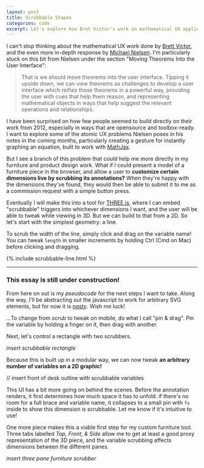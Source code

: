 ```yaml
---
layout: post
title: Scrubbable Shapes
categories: code
excerpt: Let's explore how Bret Victor's work on mathematical UX applies to geometry generated with D3.js.
---
```


I can't stop thinking about the mathematical UX work done by [Brett Victor](worrydream.com/#!/KillMath), and the even more in-depth response by [Michael Nielsen](http://mnielsen.github.io/notes/kill_math/kill_math.html). I'm particularly stuck on this bit from Nielsen under the section "Moving Theorems Into the User Interface":
> That is we should move theorems into the user interface. Tipping it upside down, we can view theorems as challenges to develop a user interface which reifies those theorems in a powerful way, providing the user with cues that help them reason, and representing mathematical objects in ways that help suggest the relevant operations and relationships.

I have been surprised on how few people seemed to build directly on their work from 2012, especially in ways that are opensource and toolbox-ready. I want to explore some of the atomic UX problems Nielsen poses in his notes in the coming months, particularly creating a gesture for instantly graphing an equation, built to work with [MathJax](mathjax.org).

But I see a branch of this problem that could help me more directly in my furniture and product design work. What if I could present a model of a furniture piece in the browser, and allow a user to __customize certain dimensions live by scrubbing its annotations?__ When they're happy with the dimensions they've found, they would then be able to submit it to me as a commission request with a simple button press.

Eventually I will make this into a tool for [THREE.js](threejs.org), where I can embed "scrubbable" triggers into whichever dimensions I want, and the user will be able to tweak while viewing in 3D. But we can build to that from a 2D. So let's start with the simplest geometry: a line.

To scrub the width of the line, simply click and drag on the variable name! You can tweak `length` in smaller increments by holding Ctrl (Cmd on Mac) before clicking and dragging.

{% include scrubbable-line.html %}

---

### This essay is still under construction!
From here on out is my _pseudocode_ for the next steps I want to take. Along the way, I'll be abstracting out the javascript to work for arbitrary SVG elements, but for now it is _[nasty](/assets/js/scrubbable-line.js)_. Wish me luck!

...To change from scrub to tweak on mobile, do what I call "pin & drag". Pin the variable by holding a finger on it, then drag with another.

Next, let's control a rectangle with two scrubbers.

_insert scrubbable rectangle_

Because this is built up in a modular way, we can now tweak **an arbitrary number of variables on a 2D graphic!**

// insert front of desk outline with scrubbable variables

This UI has a bit more going on behind the scenes. Before the annotation renders, it first determines how much space it has to unfold. if there's no room for a full brace and variable name, it collapses to a small pin with `fx` inside to show this dimension is scrubbable. Let me know if it's intuitive to use!

One more piece makes this a viable first step for my custom furniture tool. Three tabs labelled _Top, Front, & Side_ allow me to get at least a good proxy representation of the 3D piece, and the variable scrubbing affects dimensions between the different panes.

_insert three pane furniture scrubber_
